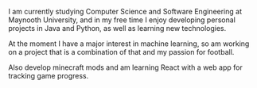 I am currently studying Computer Science and Software Engineering at Maynooth University, and in my free time I enjoy developing personal projects in Java and Python, as well as learning new technologies.

At the moment I have a major interest in machine learning, so am working on a project that is a combination of that and my passion for football.

Also develop minecraft mods and am learning React with a web app for tracking game progress.
